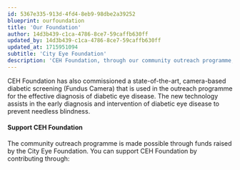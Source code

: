 ```yaml
---
id: 5367e335-913d-4fd4-8eb9-98dbe2a39252
blueprint: ourfoundation
title: 'Our Foundation'
author: 14d3b439-c1ca-4786-8ce7-59caffb630ff
updated_by: 14d3b439-c1ca-4786-8ce7-59caffb630ff
updated_at: 1715951094
subtitle: 'City Eye Foundation'
description: 'CEH Foundation, through our community outreach programme, provides early intervention measures—such as vision screening and eye treatment, including surgeries—in underserved communities.'
---
```

CEH Foundation has also commissioned a state-of-the-art, camera-based diabetic screening (Fundus Camera) that is used in the outreach programme for the effective diagnosis of diabetic eye disease. 
The new technology assists in the early diagnosis and intervention of diabetic eye disease to prevent needless blindness.

<h4>Support CEH Foundation</h4>

The community outreach programme is made possible through funds raised by the City Eye Foundation. 
You can support CEH Foundation by contributing through: